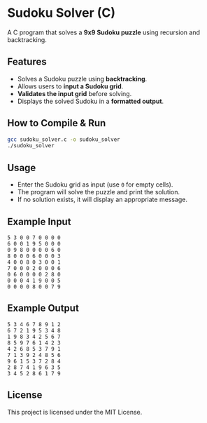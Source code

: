 # Sudoku Solver (C)

A C program that solves a **9x9 Sudoku puzzle** using recursion and backtracking.

## Features
- Solves a Sudoku puzzle using **backtracking**.
- Allows users to **input a Sudoku grid**.
- **Validates the input grid** before solving.
- Displays the solved Sudoku in a **formatted output**.

## How to Compile & Run
```sh
gcc sudoku_solver.c -o sudoku_solver
./sudoku_solver
```

## Usage
- Enter the Sudoku grid as input (use `0` for empty cells).
- The program will solve the puzzle and print the solution.
- If no solution exists, it will display an appropriate message.

## Example Input
```
5 3 0 0 7 0 0 0 0
6 0 0 1 9 5 0 0 0
0 9 8 0 0 0 0 6 0
8 0 0 0 6 0 0 0 3
4 0 0 8 0 3 0 0 1
7 0 0 0 2 0 0 0 6
0 6 0 0 0 0 2 8 0
0 0 0 4 1 9 0 0 5
0 0 0 0 8 0 0 7 9
```

## Example Output
```
5 3 4 6 7 8 9 1 2
6 7 2 1 9 5 3 4 8
1 9 8 3 4 2 5 6 7
8 5 9 7 6 1 4 2 3
4 2 6 8 5 3 7 9 1
7 1 3 9 2 4 8 5 6
9 6 1 5 3 7 2 8 4
2 8 7 4 1 9 6 3 5
3 4 5 2 8 6 1 7 9
```

## License
This project is licensed under the MIT License.
